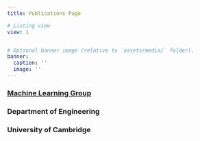 ```yaml
---
title: Publications Page

# Listing view
view: 1


# Optional banner image (relative to `assets/media/` folder).
banner:
  caption: ''
  image: ''
---
```

### [Machine Learning Group](http://sagmeticinfotech.com/mlg.eng.cam.ac.uk/)
### Department of Engineering
### University of Cambridge
